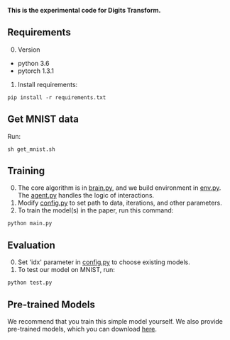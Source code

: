 **This is the experimental code for Digits Transform.**

## Requirements

0. Version
  
  - python 3.6
  - pytorch 1.3.1
1. Install requirements:
  

```setup
pip install -r requirements.txt
```

## Get MNIST data

Run:

```setup
sh get_mnist.sh
```

## Training

0. The core algorithm is in [brain.py](brain.py), and we build environment in [env.py](env.py). The [agent.py](agent.py) handles the logic of interactions.
1. Modify [config.py](config.py) to set path to data, iterations, and other parameters.
2. To train the model(s) in the paper, run this command:

```train
python main.py
```

## Evaluation

0. Set 'idx' parameter in [config.py](config.py) to choose existing models.
1. To test our model on MNIST, run:

```test
python test.py
```

## Pre-trained Models

We recommend that you train this simple model yourself. We also provide pre-trained models, which you can download [here](https://drive.google.com/file/d/1LPdljYOSLMHuBLZJw9KjQZ2k2JVHdZ4b/view?usp=sharing).
